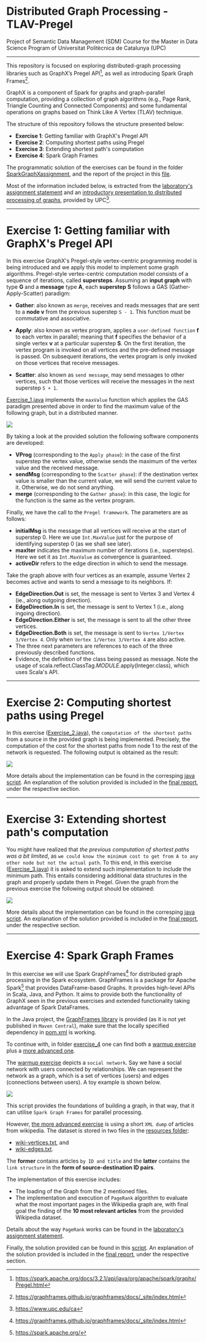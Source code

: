 # Distributed Graph Processing - TLAV-Pregel
Project of Semantic Data Management (SDM) Course for the Master in Data Science Program of Universitat Politècnica de Catalunya (UPC)

***

This repository is focused on exploring distributed-graph processing libraries such as GraphX’s Pregel API[^1], as well as introducing Spark Graph Frames[^2].

GraphX is a component of Spark for graphs and graph-parallel computation, providing a collection of graph algorithms (e.g., Page Rank, Triangle Counting and Connected Components) and some fundamental operations on graphs based on Think Like A Vertex (TLAV) technique.

The structure of this repository follows the structure presented below:
* **Exercise 1**: Getting familiar with GraphX's Pregel API
* **Exercise 2**: Computing shortest paths using Pregel
* **Exercise 3**: Extending shortest path's computation
* **Exercise 4**: Spark Graph Frames

The programmatic solution of the exercises can be found in the folder [SparkGraphXassignment](./SparkGraphXassignment/), and the report of the project in this [file](./docs/Report.pdf).

Most of the information included below, is extracted from the [laboratory's assignment statement](./docs/Distributed%20Graph%20Lab.pdf) and an [introductory presentation to distributed processing of graphs](./docs/Distributed%20Graph%20Processing%20-%20TLAV-Pregel.pdf), provided by UPC[^3].

***

# Exercise 1: Getting familiar with GraphX's Pregel API

In this exercise GraphX's Pregel-style vertex-centric programming model is being introduced and we apply this model to implement some graph algorithms. Pregel-style vertex-centric computation model consists of a sequence of iterations, called **supersteps**. Assuming an **input graph** with type **G** and a **message** type **A**, each **superstep** **S** follows a GAS (Gather-Apply-Scatter) paradigm:

* **Gather**: also known as `merge`, receives and reads messages that are sent to a **node v** from the previous superstep `S - 1`. This function must be commutative and associative.

* **Apply**: also known as vertex program, applies a `user-defined function` **f** to each vertex in parallel; meaning that **f** specifies the behavior of a single vertex **v** at a particular superstep **S**. On the first iteration, the vertex program is invoked on all vertices and the pre-defined message is passed. On subsequent iterations, the vertex program is only invoked on those vertices that receive messages.

* **Scatter**: also known as `send message`, may send messages to other vertices, such that those vertices will receive the messages in the next superstep `S + 1`.

[Exercise_1.java](./SparkGraphXassignment/src/main/java/exercise_1/Exercise_1.java) implements the `maxValue` function which applies the GAS paradigm presented above in order to find the maximum value of the following graph, but in a distributed manner.

![](./images/exe1.png)

By taking a look at the provided solution the following software components are developed:

* **VProg** (corresponding to the `Apply phase`): in the case of the first superstep the vertex value, otherwise sends the maximum of the vertex value and the received message.
* **sendMsg** (corresponding to the `Scatter phase`): if the destination vertex value is smaller than the current value, we will send the current value to it. Otherwise, we do not send anything.
* **merge** (corresponding to the `Gather phase`): in this case, the logic for the function is the same as the vertex program.

Finally, we have the call to the `Pregel framework`. The parameters are as follows:
* **initialMsg** is the message that all vertices will receive at the start of superstep 0. Here we use `Int.MaxValue` just for the purpose of identifying superstep 0 (as we shall see later).
* **maxIter** indicates the maximum number of iterations (i.e., supersteps). Here we set it as `Int.MaxValue` as convergence is guaranteed.
* **activeDir** refers to the edge direction in which to send the message. 

Take the graph above with four vertices as an example, assume Vertex 2 becomes active and wants to send a message to its neighbors. If: 

* **EdgeDirection.Out** is set, the message is sent to Vertex 3 and Vertex 4 (ie., along outgoing direction).
* **EdgeDirection.In** is set, the message is sent to Vertex 1 (i.e., along ingoing direction).
* **EdgeDirection.Either** is set, the message is sent to all the other three vertices.
* **EdgeDirection.Both** is set, the message is sent to `Vertex 1/Vertex 3/Vertex 4`. Only when `Vertex 1/Vertex 3/Vertex 4` are also active.
* The three next parameters are references to each of the three previously described functions.
* Evidence, the definition of the class being passed as message. Note the usage of scala.reflect.ClassTag$.MODULE$.apply(Integer.class), which uses Scala's API.

***

# Exercise 2: Computing shortest paths using Pregel

In this exercise ([Exercise_2.java](./SparkGraphXassignment/src/main/java/exercise_2/Exercise_2.java)), the `computation of the shortest paths` from a source in the provided graph is being implemented. Precisely, the computation of the cost for the shortest paths from node 1 to the rest of the network is requested. The following output is obtained as the result:

![](./images/exe2.png)

More details about the implementation can be found in the corresping [java script](./SparkGraphXassignment/src/main/java/exercise_2/Exercise_2.java). An explanation of the solution provided is included in the [final report](./docs/Report.pdf), under the respective section.
***

# Exercise 3: Extending shortest path's computation

You might have realized that *the previous computation of shortest paths was a bit limited*, as `we could know the minimum cost to get from A to any other node but not the actual path`. To this end, in this exercise ([Exercise_3.java](./SparkGraphXassignment/src/main/java/exercise_3/Exercise_3.java)) it is asked to extend such implementation to include the minimum path. This entails considering additional data structures in the graph and properly update them in Pregel. Given the graph from the previous exercise the following output should be obtained:

![](./images/exe3.png)

More details about the implementation can be found in the corresping [java script](./SparkGraphXassignment/src/main/java/exercise_3/Exercise_3.java). An explanation of the solution provided is included in the [final report](./docs/Report.pdf), under the respective section.

***

# Exercise 4: Spark Graph Frames

In this exercise we will use Spark GraphFrames[^2] for distributed graph processing in the Spark ecosystem. GraphFrames is a package for Apache Spark[^4] that provides DataFrame-based Graphs. It provides high-level APIs in Scala, Java, and Python. It aims to provide both the functionality of GraphX seen in the previous exercises and extended functionality taking advantage of Spark DataFrames.

In the Java project, the [GraphFrames library](./SparkGraphXassignment/lib/graphframes-0.5.0-spark2.1-s_2.10.jar) is provided (as it is not yet published in `Maven Central`), make sure that the locally specified dependency in [pom.xml](./SparkGraphXassignment/pom.xml) is working.

To continue with, in folder [exercise_4](./SparkGraphXassignment/src/main/java/exercise_4/) one can find both a [warmup exercise](./SparkGraphXassignment/src/main/java/exercise_4/Exercise_4_warmup.java) plus a [more advanced one](./SparkGraphXassignment/src/main/java/exercise_4/Exercise_4.java).

The [warmup exercise]((./SparkGraphXassignment/src/main/java/exercise_4/Exercise_4_warmup.java)) depicts a `social network`. Say we have a social network with users connected by relationships. We can represent the network as a graph, which is a set of vertices (users) and edges (connections between users). A toy example is shown below.

![](./images/exe4.png)

This script provides the foundations of building a graph, in that way, that it can utilise `Spark Graph Frames` for parallel processing.

However, [the more advanced exercise](./SparkGraphXassignment/src/main/java/exercise_4/Exercise_4.java) is using a short `XML dump` of articles from wikipedia. The dataset is stored in two files in the [resources folder](./SparkGraphXassignment/src/main/resources/): 
* [wiki-vertices.txt](./SparkGraphXassignment/src/main/resources/wiki-vertices.txt), and 
* [wiki-edges.txt](./SparkGraphXassignment/src/main/resources/wiki-edges.txt).

The **former** contains articles `by ID and title` and the **latter** contains the `link structure` in the **form of source-destination ID pairs**.

The implementation of this exercise includes:
* The loading of the Graph from the 2 mentioned files.
* The implementation and execution of `PageRank` algorithm to evaluate what the most important pages in the Wikipedia graph are, with final goal the finding of the **10 most relevant articles** from the provided Wikipedia dataset.

Details about the way `PageRank` works can be found in the [laboratory's assignment statement](./docs/Distributed%20Graph%20Lab.pdf).

Finally, the solution provided can be found in this [script](./SparkGraphXassignment/src/main/java/exercise_4/Exercise_4.java). An explanation of the solution provided is included in the [final report](./docs/Report.pdf), under the respective section.


[^1]: https://spark.apache.org/docs/3.2.1/api/java/org/apache/spark/graphx/Pregel.html
[^2]: https://graphframes.github.io/graphframes/docs/_site/index.html
[^3]: https://www.upc.edu/ca
[^4]: https://spark.apache.org/